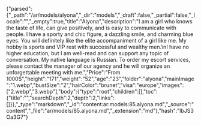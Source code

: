 {"parsed":{"_path":"/ar/models/alyona","_dir":"models","_draft":false,"_partial":false,"_locale":"","_empty":true,"title":"Alyona","description":"I am a girl who knows the taste of life, can give positively, and is easy to communicate with people. I have a sporty and chic figure, a dazzling smile, and charming blue eyes. You will definitely like the elite accompaniment of a girl like me.  My hobby is sports and VIP rest with successful and wealthy men.\nI have no higher education, but I am well-read and can support any topic of conversation. My native language is Russian. To order my escort services, please contact the manager of our agency and he will organize an unforgettable meeting with me.","Price":"From 1000$","height":"171","weight":"52","age":"23","folder":"alyona","mainImage":"1.webp","bustSize":"2","hairColor":"brunet","visa":"europe","images":["2.webp","3.webp"],"body":{"type":"root","children":[],"toc":{"title":"","searchDepth":2,"depth":2,"links":[]}},"_type":"markdown","_id":"content:ar:models:85.alyona.md","_source":"content","_file":"ar/models/85.alyona.md","_extension":"md"},"hash":"lbJS3Oa3G7"}